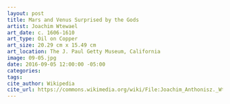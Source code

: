 ```yaml
---
layout: post
title: Mars and Venus Surprised by the Gods
artist: Joachim Wtewael
art_date: c. 1606-1610
art_type: Oil on Copper
art_size: 20.29 cm x 15.49 cm
art_location: The J. Paul Getty Museum, California
image: 09-05.jpg
date: 2016-09-05 12:00:00 -05:00
categories:
tags:
cite_author: Wikipedia
cite_url: https://commons.wikimedia.org/wiki/File:Joachim_Anthonisz._Wtewael_(Dutch,_1566_-_1638)_-_Mars_and_Venus_Surprised_by_the_Gods_-_Google_Art_Project.jpg
---
```

